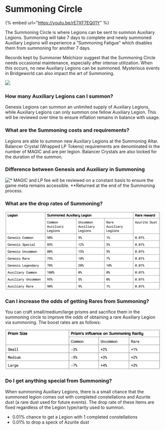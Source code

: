 # Summoning Circle

{% embed url="https://youtu.be/rE7XF7EQ01Y" %}

The Summoning Circle is where Legions can be sent to summon Auxiliary Legions. Summoning will take 7 days to complete and newly summoned Auxiliary Legions will experience a “Summoning Fatigue” which disables them from summoning for another 7 days.

Records kept by Summoner Melchizor suggest that the Summoning Circle needs occasional maintenance, especially after intense utilization. When this occurs, no new Auxiliary Legions can be summoned. Mysterious events in Bridgeworld can also impact the art of Summoning.

![](../../../.gitbook/assets/summoning\_final\_v01.jpg)

### **How many Auxiliary Legions can I summon?**

Genesis Legions can summon an unlimited supply of Auxiliary Legions, while Auxiliary Legions can only summon one fellow Auxiliary Legion. This will be reviewed over time to ensure inflation remains in balance with usage.

### **What are the Summoning costs and requirements?**

Legions are able to summon new Auxiliary Legions at the Summoning Altar. Balancer Crystal (Wrapped LP Tokens) requirements are denominated in the number of MAGIC and are per legion. Balancer Crystals are also locked for the duration of the summon.

### **Difference between Genesis and Auxiliary in Summoning**

![\* MAGIC and LP fee will be reviewed on a constant basis to ensure the game meta remains accessible.&#x20;
\*\*Returned at the end of the Summoning process.](<../../../.gitbook/assets/image (1).png>)

### **What are the drop rates of Summoning?**

![Note: All summoned Legion has a 0.01% chance of obtaining 1 completed constellation.](<../../../.gitbook/assets/image (6).png>)

### **Can I increase the odds of getting Rares from Summoning?**

You can craft small/medium/large prisms and sacrifice them in the summoning circle to improve the odds of obtaining a rare Auxiliary Legion via summoning. The boost rates are as follows:

![Note. For example, using a large crystal will decrease the odds of summoning a common Auxiliary by 7%, while also increasing the odds of obtaining an uncommon or rare.](../../../.gitbook/assets/image.png)

### **Do I get anything special from Summoning?**

When summoning Auxiliary Legions, there is a small chance that the summoned legion comes out with completed constellations and Azurite dust (a rare dust used for future events). The drop rate of these items are fixed regardless of the Legion type/rarity used to summon.

* 0.01% chance to get a Legion with 1 completed constellations
* 0.01% to drop a speck of Azurite dust
